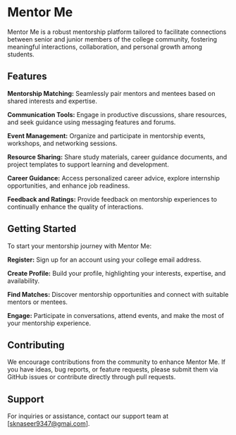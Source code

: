 # Mentor Me
Mentor Me is a robust mentorship platform tailored to facilitate connections between senior and junior members of the college community, fostering meaningful interactions, collaboration, and personal growth among students.

## Features
**Mentorship Matching:** Seamlessly pair mentors and mentees based on shared interests and expertise.

**Communication Tools:** Engage in productive discussions, share resources, and seek guidance using messaging features and forums.

**Event Management:** Organize and participate in mentorship events, workshops, and networking sessions.

**Resource Sharing:** Share study materials, career guidance documents, and project templates to support learning and development.

**Career Guidance:** Access personalized career advice, explore internship opportunities, and enhance job readiness.

**Feedback and Ratings:** Provide feedback on mentorship experiences to continually enhance the quality of interactions.

## Getting Started
To start your mentorship journey with Mentor Me:

**Register:** Sign up for an account using your college email address.

**Create Profile:** Build your profile, highlighting your interests, expertise, and availability.

**Find Matches:** Discover mentorship opportunities and connect with suitable mentors or mentees.

**Engage:** Participate in conversations, attend events, and make the most of your mentorship experience.

## Contributing
We encourage contributions from the community to enhance Mentor Me. If you have ideas, bug reports, or feature requests, please submit them via GitHub issues or contribute directly through pull requests.

## Support
For inquiries or assistance, contact our support team at [sknaseer9347@gmai.com].

